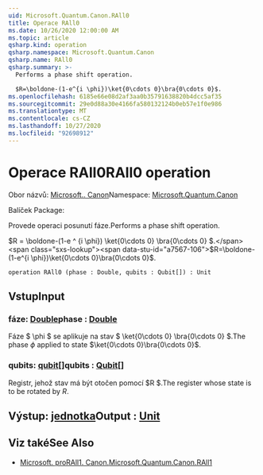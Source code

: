 ```yaml
---
uid: Microsoft.Quantum.Canon.RAll0
title: Operace RAll0
ms.date: 10/26/2020 12:00:00 AM
ms.topic: article
qsharp.kind: operation
qsharp.namespace: Microsoft.Quantum.Canon
qsharp.name: RAll0
qsharp.summary: >-
  Performs a phase shift operation.

  $R=\boldone-(1-e^{i \phi})\ket{0\cdots 0}\bra{0\cdots 0}$.
ms.openlocfilehash: 6185e66e08d2af3aa0b35791638820b4dcc5af35
ms.sourcegitcommit: 29e0d88a30e4166fa580132124b0eb57e1f0e986
ms.translationtype: MT
ms.contentlocale: cs-CZ
ms.lasthandoff: 10/27/2020
ms.locfileid: "92698912"
---
```

# <a name="rall0-operation"></a><span data-ttu-id="a7567-102">Operace RAll0</span><span class="sxs-lookup"><span data-stu-id="a7567-102">RAll0 operation</span></span>

<span data-ttu-id="a7567-103">Obor názvů: [Microsoft.. Canon](xref:Microsoft.Quantum.Canon)</span><span class="sxs-lookup"><span data-stu-id="a7567-103">Namespace: [Microsoft.Quantum.Canon](xref:Microsoft.Quantum.Canon)</span></span>

<span data-ttu-id="a7567-104">Balíček [](https://nuget.org/packages/)</span><span class="sxs-lookup"><span data-stu-id="a7567-104">Package: [](https://nuget.org/packages/)</span></span>


<span data-ttu-id="a7567-105">Provede operaci posunutí fáze.</span><span class="sxs-lookup"><span data-stu-id="a7567-105">Performs a phase shift operation.</span></span>

<span data-ttu-id="a7567-106">$R = \boldone-(1-e ^ {i \phi}) \ket{0\cdots 0} \bra{0\cdots 0} $.</span><span class="sxs-lookup"><span data-stu-id="a7567-106">$R=\boldone-(1-e^{i \phi})\ket{0\cdots 0}\bra{0\cdots 0}$.</span></span>

```qsharp
operation RAll0 (phase : Double, qubits : Qubit[]) : Unit
```


## <a name="input"></a><span data-ttu-id="a7567-107">Vstup</span><span class="sxs-lookup"><span data-stu-id="a7567-107">Input</span></span>

### <a name="phase--double"></a><span data-ttu-id="a7567-108">fáze: [Double](xref:microsoft.quantum.lang-ref.double)</span><span class="sxs-lookup"><span data-stu-id="a7567-108">phase : [Double](xref:microsoft.quantum.lang-ref.double)</span></span>

<span data-ttu-id="a7567-109">Fáze $ \phi $ se aplikuje na stav $ \ket{0\cdots 0} \bra{0\cdots 0} $.</span><span class="sxs-lookup"><span data-stu-id="a7567-109">The phase $\phi$ applied to state $\ket{0\cdots 0}\bra{0\cdots 0}$.</span></span>


### <a name="qubits--qubit"></a><span data-ttu-id="a7567-110">qubits: [qubit](xref:microsoft.quantum.lang-ref.qubit)[]</span><span class="sxs-lookup"><span data-stu-id="a7567-110">qubits : [Qubit](xref:microsoft.quantum.lang-ref.qubit)[]</span></span>

<span data-ttu-id="a7567-111">Registr, jehož stav má být otočen pomocí $R $.</span><span class="sxs-lookup"><span data-stu-id="a7567-111">The register whose state is to be rotated by $R$.</span></span>



## <a name="output--unit"></a><span data-ttu-id="a7567-112">Výstup: [jednotka](xref:microsoft.quantum.lang-ref.unit)</span><span class="sxs-lookup"><span data-stu-id="a7567-112">Output : [Unit](xref:microsoft.quantum.lang-ref.unit)</span></span>



## <a name="see-also"></a><span data-ttu-id="a7567-113">Viz také</span><span class="sxs-lookup"><span data-stu-id="a7567-113">See Also</span></span>

- [<span data-ttu-id="a7567-114">Microsoft. proRAll1. Canon.</span><span class="sxs-lookup"><span data-stu-id="a7567-114">Microsoft.Quantum.Canon.RAll1</span></span>](xref:Microsoft.Quantum.Canon.RAll1)